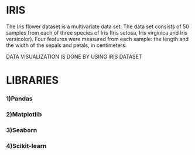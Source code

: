 # IRIS

The Iris flower dataset is a multivariate data set.
The data set consists of 50 samples from each of three species of Iris (Iris setosa, Iris virginica and Iris versicolor). 
Four features were measured from each sample: the length and the width of the sepals and petals, in centimeters.

DATA VISUALIZATION IS DONE BY USING IRIS DATASET


# LIBRARIES
### 1)Pandas
### 2)Matplotlib
### 3)Seaborn
### 4)Scikit-learn
